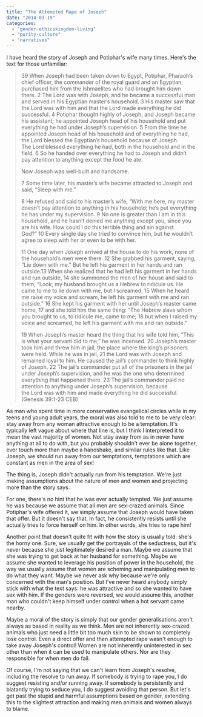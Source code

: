 ```yaml
---
title: "The Attempted Rape of Joseph"
date: "2014-03-19"
categories: 
  - "gender-ethicskingdom-living"
  - "purity-culture"
  - "narratives"
---
```


I have heard the story of Joseph and Potiphar's wife many times. Here's the text for those unfamiliar:

> 39 When Joseph had been taken down to Egypt, Potiphar, Pharaoh’s chief officer, the commander of the royal guard and an Egyptian, purchased him from the Ishmaelites who had brought him down there. 2 The Lord was with Joseph, and he became a successful man and served in his Egyptian master’s household. 3 His master saw that the Lord was with him and that the Lord made everything he did successful. 4 Potiphar thought highly of Joseph, and Joseph became his assistant; he appointed Joseph head of his household and put everything he had under Joseph’s supervision. 5 From the time he appointed Joseph head of his household and of everything he had, the Lord blessed the Egyptian’s household because of Joseph. The Lord blessed everything he had, both in the household and in the field. 6 So he handed over everything he had to Joseph and didn’t pay attention to anything except the food he ate.
> 
> <!--more-->Now Joseph was well-built and handsome.
> 
> 7 Some time later, his master’s wife became attracted to Joseph and said, “Sleep with me.”
> 
> 8 He refused and said to his master’s wife, “With me here, my master doesn’t pay attention to anything in his household; he’s put everything he has under my supervision. 9 No one is greater than I am in this household, and he hasn’t denied me anything except you, since you are his wife. How could I do this terrible thing and sin against God?” 10 Every single day she tried to convince him, but he wouldn’t agree to sleep with her or even to be with her.
> 
> 11 One day when Joseph arrived at the house to do his work, none of the household’s men were there. 12 She grabbed his garment, saying, “Lie down with me.” But he left his garment in her hands and ran outside.13 When she realized that he had left his garment in her hands and run outside, 14 she summoned the men of her house and said to them, “Look, my husband brought us a Hebrew to ridicule us. He came to me to lie down with me, but I screamed. 15 When he heard me raise my voice and scream, he left his garment with me and ran outside.” 16 She kept his garment with her until Joseph’s master came home, 17 and she told him the same thing: “The Hebrew slave whom you brought to us, to ridicule me, came to me; 18 but when I raised my voice and screamed, he left his garment with me and ran outside.”
> 
> 19 When Joseph’s master heard the thing that his wife told him, “This is what your servant did to me,” he was incensed. 20 Joseph’s master took him and threw him in jail, the place where the king’s prisoners were held. While he was in jail, 21 the Lord was with Joseph and remained loyal to him. He caused the jail’s commander to think highly of Joseph. 22 The jail’s commander put all of the prisoners in the jail under Joseph’s supervision, and he was the one who determined everything that happened there. 23 The jail’s commander paid no attention to anything under Joseph’s supervision, because the Lord was with him and made everything he did successful. (Genesis 39:1-23 CEB)

As man who spent time in more conservative evangelical circles while in my teens and young adult years, the moral was also told to me to be very clear: stay away from any woman attractive enough to be a temptation. It's typically left vague about where that line is, but I think I interpreted it to mean the vast majority of women. Not stay away from as in never have anything at all to do with, but you probably shouldn't ever be alone together, ever touch more than maybe a handshake, and similar rules like that. Like Joseph, we should run away from our temptations, temptations which are constant as men in the area of sex!

The thing is, Joseph didn't actually run from his temptation. We're just making assumptions about the nature of men and women and projecting more than the story says.

For one, there's no hint that he was ever actually tempted. We just assume he was because we assume that all men are sex-crazed animals. Since Potiphar's wife offered it, we simply assume that Joseph would have taken that offer. But it doesn't say that. In fact, he consistently resists until she actually tries to force herself on him. In other words, she tries to rape him!

Another point that doesn't quite fit with how the story is usually told: she's the horny one. Sure, we usually get the portrayals of the seductress, but it's never because she just legitimately desired a man. Maybe we assume that she was trying to get back at her husband for something. Maybe we assume she wanted to leverage his position of power in the household, the way we usually assume that women are scheming and manipulating men to do what they want. Maybe we never ask why because we're only concerned with the man's position. But I've never heard anybody simply stick with what the text says: he was attractive and so she wanted to have sex with him. If the genders were reversed, we would assume this, another man who couldn't keep himself under control when a hot servant came nearby.

Maybe a moral of the story is simply that our gender generalisations aren't always as based in reality as we think. Men are not inherently sex-crazed animals who just need a little bit too much skin to be shown to completely lose control. Even a direct offer and then attempted rape wasn't enough to take away Joseph's control! Women are not inherently uninterested in sex other than when it can be used to manipulate others. Nor are they responsible for when men do fail.

Of course, I'm not saying that we can't learn from Joseph's resolve, including the resolve to run away. If somebody is trying to rape you, I do suggest resisting and/or running away. If somebody is persistently and blatantly trying to seduce you, I do suggest avoiding that person. But let's get past the stupid and harmful assumptions based on gender, extending this to the slightest attraction and making men animals and women always to blame.
